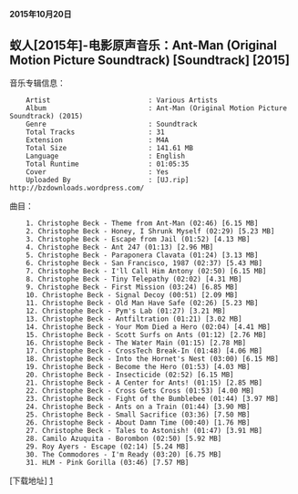 #### 2015年10月20日
## 蚁人[2015年]-电影原声音乐：Ant-Man (Original Motion Picture Soundtrack) [Soundtrack] [2015]

音乐专辑信息：

        Artist                        : Various Artists
        Album                         : Ant-Man (Original Motion Picture Soundtrack) (2015)
        Genre                         : Soundtrack
        Total Tracks                  : 31
        Extension                     : M4A
        Total Size                    : 141.61 MB
        Language                      : English
        Total Runtime                 : 01:05:35
        Cover                         : Yes
        Uploaded By                   : [UJ.rip] http://bzdownloads.wordpress.com/

曲目：

        1. Christophe Beck - Theme from Ant-Man (02:46) [6.15 MB]
        2. Christophe Beck - Honey, I Shrunk Myself (02:29) [5.23 MB]
        3. Christophe Beck - Escape from Jail (01:52) [4.13 MB]
        4. Christophe Beck - Ant 247 (01:13) [2.96 MB]
        5. Christophe Beck - Paraponera Clavata (01:24) [3.13 MB]
        6. Christophe Beck - San Francisco, 1987 (02:37) [5.43 MB]
        7. Christophe Beck - I'll Call Him Antony (02:50) [6.15 MB]
        8. Christophe Beck - Tiny Telepathy (02:02) [4.31 MB]
        9. Christophe Beck - First Mission (03:24) [6.85 MB]
        10. Christophe Beck - Signal Decoy (00:51) [2.09 MB]
        11. Christophe Beck - Old Man Have Safe (02:26) [5.23 MB]
        12. Christophe Beck - Pym's Lab (01:27) [3.21 MB]
        13. Christophe Beck - Antfiltration (01:21) [3.02 MB]
        14. Christophe Beck - Your Mom Died a Hero (02:04) [4.41 MB]
        15. Christophe Beck - Scott Surfs on Ants (01:12) [2.76 MB]
        16. Christophe Beck - The Water Main (01:15) [2.78 MB]
        17. Christophe Beck - CrossTech Break-In (01:48) [4.06 MB]
        18. Christophe Beck - Into the Hornet's Nest (03:00) [6.15 MB]
        19. Christophe Beck - Become the Hero (01:53) [4.03 MB]
        20. Christophe Beck - Insecticide (02:52) [6.15 MB]
        21. Christophe Beck - A Center for Ants! (01:15) [2.85 MB]
        22. Christophe Beck - Cross Gets Cross (01:53) [4.00 MB]
        23. Christophe Beck - Fight of the Bumblebee (01:44) [3.97 MB]
        24. Christophe Beck - Ants on a Train (01:44) [3.90 MB]
        25. Christophe Beck - Small Sacrifice (03:36) [7.50 MB]
        26. Christophe Beck - About Damn Time (00:40) [1.76 MB]
        27. Christophe Beck - Tales to Astonish! (01:47) [3.91 MB]
        28. Camilo Azuquita - Borombon (02:50) [5.92 MB]
        29. Roy Ayers - Escape (02:14) [5.24 MB]
        30. The Commodores - I'm Ready (03:20) [6.75 MB]
        31. HLM - Pink Gorilla (03:46) [7.57 MB]

[下载地址] [1]

[1]:    http://pan.baidu.com/s/1bnx6ISZ "蚁人[2015]电影原声音乐"
